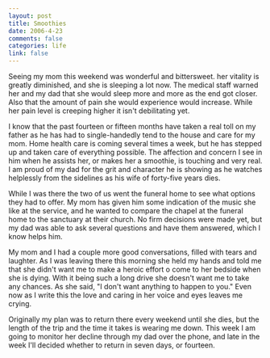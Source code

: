 ```yaml
--- 
layout: post
title: Smoothies
date: 2006-4-23
comments: false
categories: life
link: false
---
```

Seeing my mom this weekend was wonderful and bittersweet. her vitality is greatly diminished, and she is sleeping a lot now. The medical staff warned her and my dad that she would sleep more and more as the end got closer. Also that the amount of pain she would experience would increase. While her pain level is creeping higher it isn't debilitating yet.

I know that the past fourteen or fifteen months have taken a real toll on my father as he has had to single-handedly tend to the house and care for my mom. Home health care is coming several times a week, but he has stepped up and taken care of everything possible. The affection and concern I see in him when he assists her, or makes her a smoothie, is touching and very real. I am proud of my dad for the grit and character he is showing as he watches helplessly from the sidelines as his wife of forty-five years dies.

While I was there the two of us went the funeral home to see what options they had to offer. My mom has given him some indication of the music she like at the service, and he wanted to compare the chapel at the funeral home to the sanctuary at their church. No firm decisions were made yet, but my dad was able to ask several questions and have them answered, which I know helps him.

My mom and I had a couple more good conversations, filled with tears and laughter. As I was leaving there this morning she held my hands and told me that she didn't want me to make a heroic effort o come to her bedside when she is dying. With it being such a long drive she doesn't want me to take any chances. As she said, "I don't want anything to happen to you." Even now as I write this the love and caring in her voice and eyes leaves me crying.

Originally my plan was to return there every weekend until she dies, but the length of the trip and the time it takes is wearing me down. This week I am going to monitor her decline through my dad over the phone, and late in the week I'll decided whether to return in seven days, or fourteen.
